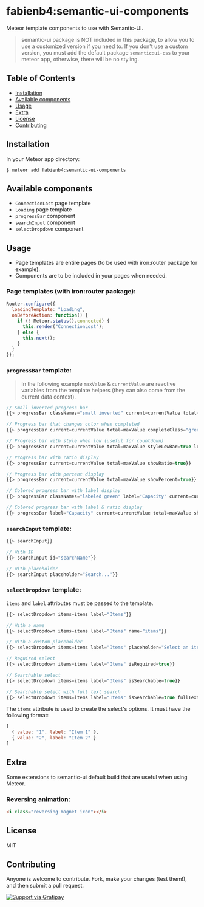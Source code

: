 # fabienb4:semantic-ui-components

Meteor template components to use with Semantic-UI.

> semantic-ui package is NOT included in this package, to allow you to use a customized version if you need to. If you don't use a custom version, you must add the default package `semantic:ui-css` to your meteor app, otherwise, there will be no styling.

## Table of Contents

- [Installation](#installation)
- [Available components](#available-components)
- [Usage](#usage)
- [Extra](#extra)
- [License](#license)
- [Contributing](#contributing)

## Installation

In your Meteor app directory:

```
$ meteor add fabienb4:semantic-ui-components
```

## Available components

- `ConnectionLost` page template
- `Loading` page template
- `progressBar` component
- `searchInput` component
- `selectDropdown` component

## Usage

- Page templates are entire pages (to be used with iron:router package for example).
- Components are to be included in your pages when needed.

### Page templates (with iron:router package):
```js
Router.configure({
  loadingTemplate: "Loading",
  onBeforeAction: function() {
    if (! Meteor.status().connected) {
      this.render("ConnectionLost");
    } else {
      this.next();
    }
  }
});
```

### `progressBar` template:
> In the following example `maxValue` & `currentValue` are reactive variables from the template helpers (they can also come from the current data context).

```js
// Small inverted progress bar
{{> progressBar classNames="small inverted" current=currentValue total=maxValue}}

// Progress bar that changes color when completed
{{> progressBar current=currentValue total=maxValue completeClass="green"}}

// Progress bar with style when low (useful for countdown)
{{> progressBar current=currentValue total=maxValue styleLowBar=true low=20 veryLow=10}}

// Progress bar with ratio display
{{> progressBar current=currentValue total=maxValue showRatio=true}}

// Progress bar with percent display
{{> progressBar current=currentValue total=maxValue showPercent=true}}

// Colored progress bar with label display
{{> progressBar classNames="labeled green" label="Capacity" current=currentValue total=maxValue}}

// Colored progress bar with label & ratio display
{{> progressBar label="Capacity" current=currentValue total=maxValue showRatio=true}}
```

### `searchInput` template:
```js
{{> searchInput}}

// With ID
{{> searchInput id="searchName"}}

// With placeholder
{{> searchInput placeholder="Search..."}}
```

### `selectDropdown` template:

`items` and `label` attributes must be passed to the template.

```js
{{> selectDropdown items=items label="Items"}}

// With a name
{{> selectDropdown items=items label="Items" name="items"}}

// With a custom placeholder
{{> selectDropdown items=items label="Items" placeholder="Select an item"}}

// Required select
{{> selectDropdown items=items label="Items" isRequired=true}}

// Searchable select
{{> selectDropdown items=items label="Items" isSearchable=true}}

// Searchable select with full text search
{{> selectDropdown items=items label="Items" isSearchable=true fullTextSearch=true}}
```

The `items` attribute is used to create the select's options. It must have the following format:
```js
[
  { value: "1", label: "Item 1" },
  { value: "2", label: "Item 2" }
]
```

## Extra

Some extensions to semantic-ui default build that are useful when using Meteor.

### Reversing animation:
```html
<i class="reversing magnet icon"></i>
```

## License

MIT

## Contributing

Anyone is welcome to contribute. Fork, make your changes (test them!), and then submit a pull request.

[![Support via Gratipay](https://cdn.rawgit.com/gratipay/gratipay-badge/2.3.0/dist/gratipay.svg)](https://gratipay.com/fabienb4/)
